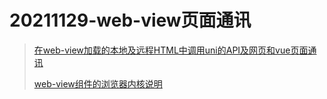 

# 20211129-web-view页面通讯

> [在web-view加载的本地及远程HTML中调用uni的API及网页和vue页面通讯](https://ask.dcloud.net.cn/article/35083)
>
> [web-view组件的浏览器内核说明](https://uniapp.dcloud.io/component/web-view?id=web-view%e7%bb%84%e4%bb%b6%e7%9a%84%e6%b5%8f%e8%a7%88%e5%99%a8%e5%86%85%e6%a0%b8%e8%af%b4%e6%98%8e)
>
> 